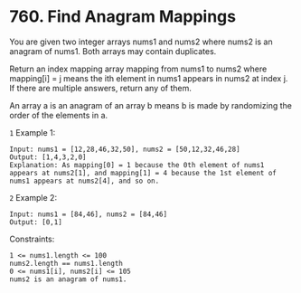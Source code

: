 # 760. Find Anagram Mappings

You are given two integer arrays nums1 and nums2 where nums2 is an anagram of nums1. Both arrays may contain duplicates.

Return an index mapping array mapping from nums1 to nums2 where mapping[i] = j means the ith element in nums1 appears in nums2 at index j. If there are multiple answers, return any of them.

An array a is an anagram of an array b means b is made by randomizing the order of the elements in a.

`1` Example 1:

```
Input: nums1 = [12,28,46,32,50], nums2 = [50,12,32,46,28]
Output: [1,4,3,2,0]
Explanation: As mapping[0] = 1 because the 0th element of nums1 appears at nums2[1], and mapping[1] = 4 because the 1st element of nums1 appears at nums2[4], and so on.
```

`2` Example 2:

```
Input: nums1 = [84,46], nums2 = [84,46]
Output: [0,1]
```

Constraints:

```
1 <= nums1.length <= 100
nums2.length == nums1.length
0 <= nums1[i], nums2[i] <= 105
nums2 is an anagram of nums1.
```
